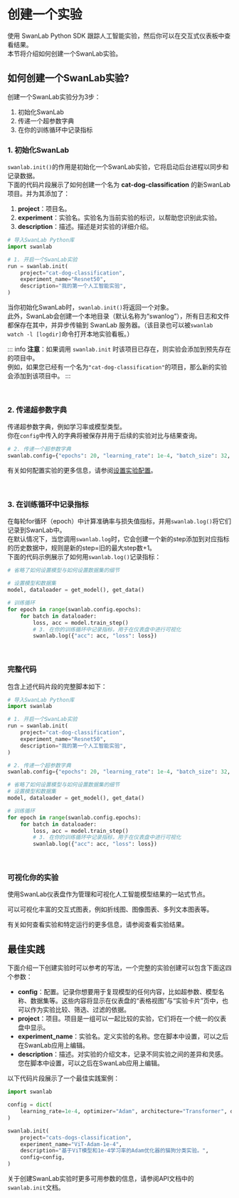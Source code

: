 # 创建一个实验

使用 SwanLab Python SDK 跟踪人工智能实验，然后你可以在交互式仪表板中查看结果。  
本节将介绍如何创建一个SwanLab实验。

## 如何创建一个SwanLab实验?

创建一个SwanLab实验分为3步：
1. 初始化SwanLab
2. 传递一个超参数字典
3. 在你的训练循环中记录指标

### 1. 初始化SwanLab

`swanlab.init()`的作用是初始化一个SwanLab实验，它将启动后台进程以同步和记录数据。  
下面的代码片段展示了如何创建一个名为 **cat-dog-classification** 的新SwanLab项目。并为其添加了：

1. **project**：项目名。
1. **experiment**：实验名。实验名为当前实验的标识，以帮助您识别此实验。  
2. **description**：描述。描述是对实验的详细介绍。

```python
# 导入SwanLab Python库
import swanlab

# 1. 开启一个SwanLab实验
run = swanlab.init(
    project="cat-dog-classification",
    experiment_name="Resnet50",
    description="我的第一个人工智能实验",
)
```

当你初始化SwanLab时，`swanlab.init()`将返回一个对象。  
此外，SwanLab会创建一个本地目录（默认名称为“swanlog”），所有日志和文件都保存在其中，并异步传输到 SwanLab 服务器。（该目录也可以被`swanlab watch -l [logdir]`命令打开本地实验看板。）

::: info
**注意**：如果调用 `swanlab.init` 时该项目已存在，则实验会添加到预先存在的项目中。  
例如，如果您已经有一个名为`"cat-dog-classification"`的项目，那么新的实验会添加到该项目中。
:::

<br>

### 2. 传递超参数字典

传递超参数字典，例如学习率或模型类型。  
你在`config`中传入的字典将被保存并用于后续的实验对比与结果查询。

```python
# 2. 传递一个超参数字典
swanlab.config={"epochs": 20, "learning_rate": 1e-4, "batch_size": 32, "model_type": "CNN"}
```

有关如何配置实验的更多信息，请参阅[设置实验配置](/zh/guide_cloud/experiment_track/set-experiment-config.md)。

<br>

### 3. 在训练循环中记录指标
在每轮for循环（epoch）中计算准确率与损失值指标，并用`swanlab.log()`将它们记录到SwanLab中。  
在默认情况下，当您调用`swanlab.log`时，它会创建一个新的step添加到对应指标的历史数据中，规则是新的step=旧的最大step数+1。  
下面的代码示例展示了如何用`swanlab.log()`记录指标：  

```python
# 省略了如何设置模型与如何设置数据集的细节

# 设置模型和数据集
model, dataloader = get_model(), get_data()

# 训练循环
for epoch in range(swanlab.config.epochs):
    for batch in dataloader:
        loss, acc = model.train_step()
        # 3. 在你的训练循环中记录指标，用于在仪表盘中进行可视化
        swanlab.log({"acc": acc, "loss": loss})
```

<br>

### 完整代码

包含上述代码片段的完整脚本如下：

```python
# 导入SwanLab Python库
import swanlab

# 1. 开启一个SwanLab实验
run = swanlab.init(
    project="cat-dog-classification",
    experiment_name="Resnet50",
    description="我的第一个人工智能实验",
)

# 2. 传递一个超参数字典
swanlab.config={"epochs": 20, "learning_rate": 1e-4, "batch_size": 32, "model_type": "CNN"}

# 省略了如何设置模型与如何设置数据集的细节
# 设置模型和数据集
model, dataloader = get_model(), get_data()

# 训练循环
for epoch in range(swanlab.config.epochs):
    for batch in dataloader:
        loss, acc = model.train_step()
        # 3. 在你的训练循环中记录指标，用于在仪表盘中进行可视化
        swanlab.log({"acc": acc, "loss": loss})
```

<br>

### 可视化你的实验

使用SwanLab仪表盘作为管理和可视化人工智能模型结果的一站式节点。  

可以可视化丰富的交互式图表，例如折线图、图像图表、多列文本图表等。  

有关如何查看实验和特定运行的更多信息，请参阅查看实验结果。

## 最佳实践

下面介绍一下创建实验时可以参考的写法，一个完整的实验创建可以包含下面这四个参数：  
- **config**：配置。记录你想要用于复现模型的任何内容，比如超参数、模型名称、数据集等。这些内容将显示在仪表盘的“表格视图”与“实验卡片”页中，也可以作为实验比较、筛选、过滤的依据。
- **project**：项目。项目是一组可以一起比较的实验，它们将在一个统一的仪表盘中显示。
- **experiment_name**：实验名。定义实验的名称。您在脚本中设置，可以之后在SwanLab应用上编辑。
- **description**：描述。对实验的介绍文本，记录不同实验之间的差异和灵感。您在脚本中设置，可以之后在SwanLab应用上编辑。

以下代码片段展示了一个最佳实践案例：

```python
import swanlab

config = dict(
    learning_rate=1e-4, optimizer="Adam", architecture="Transformer", dataset_id="cats-dogs-2024"
)

swanlab.init(
    project="cats-dogs-classification",
    experiment_name="ViT-Adam-1e-4",
    description="基于ViT模型和1e-4学习率的Adam优化器的猫狗分类实验。",
    config=config,
)
```

关于创建SwanLab实验时更多可用参数的信息，请参阅API文档中的`swanlab.init`文档。
